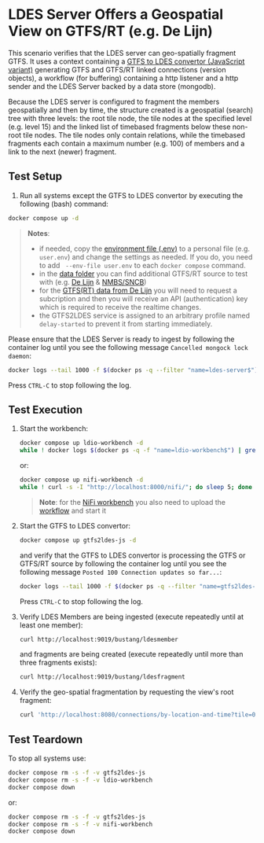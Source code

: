 # LDES Server Offers a Geospatial View on GTFS/RT (e.g. De Lijn)
This scenario verifies that the LDES server can geo-spatially fragment GTFS. It uses a context containing a [GTFS to LDES convertor (JavaScript variant)](https://github.com/julianrojas87/gtfs2ldes-js) generating GTFS and GTFS/RT linked connections (version objects), a workflow (for buffering) containing a http listener and a http sender and the LDES Server backed by a data store (mongodb).

Because the LDES server is configured to fragment the members geospatially and then by time, the structure created is a geospatial (search) tree with three levels: the root tile node, the tile nodes at the specified level (e.g. level 15) and the linked list of timebased fragments below these non-root tile nodes. The tile nodes only contain relations, while the timebased fragments each contain a maximum number (e.g. 100) of members and a link to the next (newer) fragment.

## Test Setup
1. Run all systems except the GTFS to LDES convertor by executing the following (bash) command:
```bash
docker compose up -d
```
> **Notes**:
> * if needed, copy the [environment file (.env)](./.env) to a personal file (e.g. `user.env`) and change the settings as needed. If you do, you need to add ` --env-file user.env` to each `docker compose` command.
> * in the [data folder](./data/) you can find additional GTFS/RT source to test with (e.g. [De Lijn](./data/delijn.env) & [NMBS/SNCB](./data/nmbs.env))
> * for the [GTFS(RT) data from De Lijn](https://data.delijn.be/) you will need to request a subcription and then you will receive an API (authentication) key which is required to receive the realtime changes.
> * the GTFS2LDES service is assigned to an arbitrary profile named `delay-started` to prevent it from starting immediately.

Please ensure that the LDES Server is ready to ingest by following the container log until you see the following message `Cancelled mongock lock daemon`:
```bash
docker logs --tail 1000 -f $(docker ps -q --filter "name=ldes-server$")
```
Press `CTRL-C` to stop following the log.

## Test Execution
1. Start the workbench:
    ```bash
    docker compose up ldio-workbench -d
    while ! docker logs $(docker ps -q -f "name=ldio-workbench$") | grep 'Started Application in' ; do sleep 1; done
    ```
    or:
    ```bash
    docker compose up nifi-workbench -d
    while ! curl -s -I "http://localhost:8000/nifi/"; do sleep 5; done
    ```
    > **Note**: for the [NiFi workbench](http://localhost:8000/nifi/) you also need to upload the [workflow](./nifi-workflow.json) and start it

2. Start the GTFS to LDES convertor:
    ```bash
    docker compose up gtfs2ldes-js -d
    ```
    and verify that the GTFS to LDES convertor is processing the GTFS or GTFS/RT source  by following the container log until you see the following message `Posted 100 Connection updates so far...`:
    ```bash
    docker logs --tail 1000 -f $(docker ps -q --filter "name=gtfs2ldes-js$")
    ```
    Press `CTRL-C` to stop following the log.

3. Verify LDES Members are being ingested (execute repeatedly until at least one member):
    ```bash
    curl http://localhost:9019/bustang/ldesmember
    ```
    and fragments are being created (execute repeatedly until more than three fragments exists):
    ```bash
    curl http://localhost:9019/bustang/ldesfragment
    ```

4. Verify the geo-spatial fragmentation by requesting the view's root fragment:
    ```bash
    curl 'http://localhost:8080/connections/by-location-and-time?tile=0/0/0'
    ```

## Test Teardown
To stop all systems use:
```bash
docker compose rm -s -f -v gtfs2ldes-js
docker compose rm -s -f -v ldio-workbench
docker compose down
```
or:
```bash
docker compose rm -s -f -v gtfs2ldes-js
docker compose rm -s -f -v nifi-workbench
docker compose down
```

